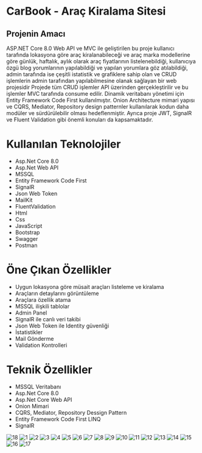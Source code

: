 # CarBook - Araç Kiralama Sitesi

## Projenin Amacı
ASP.NET Core 8.0 Web API ve MVC ile geliştirilen bu proje kullanıcı tarafında lokasyona göre araç kiralanabileceği ve araç marka modellerine göre günlük, haftalık, aylık olarak araç fiyatlarının listelenebildiği, kullanıcıya özgü blog yorumlarının yapılabildiği ve yapılan yorumlara göz atılabildiği, admin tarafında ise çeşitli istatistik ve grafiklere sahip olan ve CRUD işlemlerin admin tarafından yapılabilmesine olanak sağlayan bir web projesidir
Projede tüm CRUD işlemler API üzerinden gerçekleştirilir ve bu işlemler MVC tarafında consume edilir. Dinamik veritabanı yönetimi için Entity Framework Code First kullanılmıştır. Onion Architecture mimari yapısı ve CQRS, Mediator, Repository design patternler kullanılarak kodun daha modüler ve sürdürülebilir olması hedeflenmiştir. Ayrıca proje JWT, SignalR ve Fluent Validation gibi önemli konuları da kapsamaktadır.

# Kullanılan Teknolojiler

-	Asp.Net Core 8.0
-	Asp.Net Web API
-	MSSQL
-	Entity Framework Code First
-	SignalR
-	Json Web Token
-	MailKit
-	FluentValidation
-	Html
-	Css
-	JavaScript
-	Bootstrap
-	Swagger
-	Postman


# Öne Çıkan Özellikler

-	Uygun lokasyona göre müsait araçları listeleme ve kiralama
-	Araçların detaylarını görüntüleme
-	Araçlara özellik atama
-	MSSQL ilişkili tablolar
-	Admin Panel
-	SignalR ile canlı veri takibi
-	Json Web Token ile Identity güvenliği
-	İstatistikler
-	Mail Gönderme
-	Validation Kontrolleri

# Teknik Özellikler
-	MSSQL Veritabanı
-	Asp.Net Core 8.0
-	Asp.Net Core Web API
-	Onion Mimari
-	CQRS, Mediator, Repository Dessign Pattern
-	Entity Framework Code First LINQ
-	SignalR


![18](https://github.com/fthatmc/UdemyCarBook/assets/136472585/d05c3f07-adba-4162-9927-ab35e61c8e87)
![1](https://github.com/fthatmc/UdemyCarBook/assets/136472585/688ec553-2913-410f-8401-be2d82950380)
![2](https://github.com/fthatmc/UdemyCarBook/assets/136472585/d4e6c0ef-453c-4729-bd65-c617071ced96)
![3](https://github.com/fthatmc/UdemyCarBook/assets/136472585/45e932fa-ea44-4150-b7ac-809073ae2d6c)
![4](https://github.com/fthatmc/UdemyCarBook/assets/136472585/c2276af7-9991-4882-ad43-1b67064caae1)
![5](https://github.com/fthatmc/UdemyCarBook/assets/136472585/7bb97808-e27d-4432-9ef6-a79b964c248c)
![6](https://github.com/fthatmc/UdemyCarBook/assets/136472585/c5326e42-a91d-447f-b37a-120f1091084c)
![7](https://github.com/fthatmc/UdemyCarBook/assets/136472585/40dc5166-545a-4252-9be3-1803c8c9011b)
![8](https://github.com/fthatmc/UdemyCarBook/assets/136472585/7818b7ed-5e9c-446b-a9cb-784eb3846082)
![9](https://github.com/fthatmc/UdemyCarBook/assets/136472585/4f4063e2-b0f2-461f-9a44-fec065f56cf0)
![10](https://github.com/fthatmc/UdemyCarBook/assets/136472585/4b841dee-b374-4664-bef6-aeb1e2f33381)
![11](https://github.com/fthatmc/UdemyCarBook/assets/136472585/5e802ae5-d25c-4822-b969-384cd97e128c)
![12](https://github.com/fthatmc/UdemyCarBook/assets/136472585/9491bc6a-e2ed-4943-84d5-4f43080bfa71)
![13](https://github.com/fthatmc/UdemyCarBook/assets/136472585/8e2ef88d-3bb2-4460-8b36-f3bc5e8a1bc4)
![14](https://github.com/fthatmc/UdemyCarBook/assets/136472585/e1edd59c-2eb9-46fd-b766-fcccacfd5de6)
![15](https://github.com/fthatmc/UdemyCarBook/assets/136472585/de4e44b7-d008-44a1-9427-66da16742a08)
![16](https://github.com/fthatmc/UdemyCarBook/assets/136472585/4d13c647-04d7-441b-b0a5-1cd689cb3ab2)
![17](https://github.com/fthatmc/UdemyCarBook/assets/136472585/e7730f35-ff71-49db-8bab-a334bcc83894)

